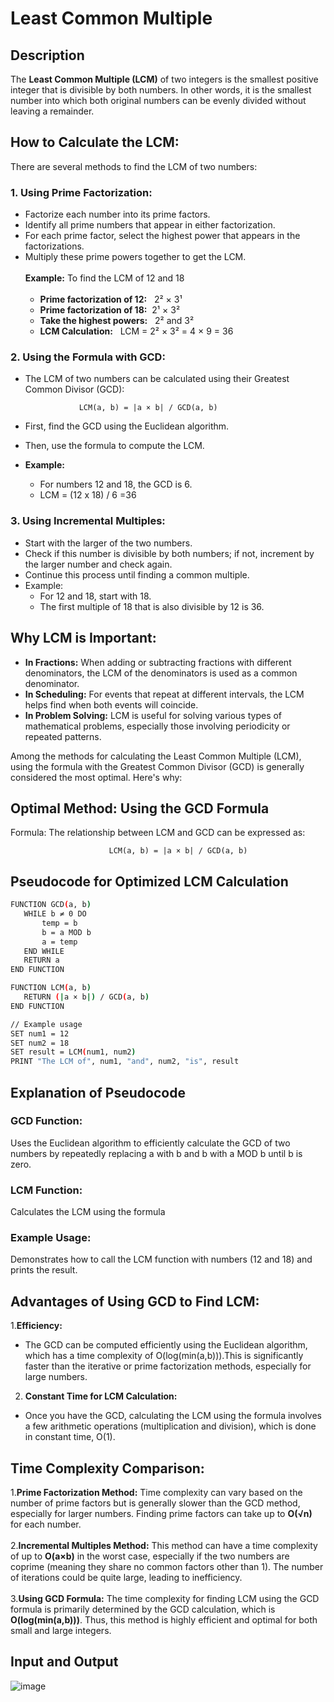 # Least Common Multiple
## Description
The **Least Common Multiple (LCM)** of two integers is the smallest positive integer that is divisible by both numbers. In other words, it is the smallest number into which both original numbers can be evenly divided without leaving a remainder.

## How to Calculate the LCM:
There are several methods to find the LCM of two numbers:
### 1. Using Prime Factorization:
- Factorize each number into its prime factors.
- Identify all prime numbers that appear in either factorization.
- For each prime factor, select the highest power that appears in the factorizations.
- Multiply these prime powers together to get the LCM.<br><br>
  **Example:** To find the LCM of 12 and 18<br><br>
   - **Prime factorization of 12:** &nbsp; 2² × 3¹<br>
   - **Prime factorization of 18:** &nbsp;2¹ × 3²<br>
   - **Take the highest powers:** &nbsp; 2² and 3² <br>
   - **LCM Calculation:** &nbsp; LCM = 2² × 3² = 4 × 9 = 36<br>

### 2. Using the Formula with GCD:
- The LCM of two numbers can be calculated using their Greatest Common Divisor (GCD):
                          
                  LCM(a, b) = |a × b| / GCD(a, b)

- First, find the GCD using the Euclidean algorithm.
- Then, use the formula to compute the LCM.
-  **Example:**
    - For numbers 12 and 18, the GCD is 6.
    - LCM = (12 x 18) / 6 =36

### 3. Using Incremental Multiples:
- Start with the larger of the two numbers.
- Check if this number is divisible by both numbers; if not, increment by the larger number and check again.
- Continue this process until finding a common multiple.
- Example:
   - For 12 and 18, start with 18.
   - The first multiple of 18 that is also divisible by 12 is 36.
## Why LCM is Important:
- **In Fractions:** When adding or subtracting fractions with different denominators, the LCM of the denominators is used as a common denominator.
- **In Scheduling:** For events that repeat at different intervals, the LCM helps find when both events will coincide.
- **In Problem Solving:** LCM is useful for solving various types of mathematical problems, especially those involving periodicity or repeated patterns.
 
Among the methods for calculating the Least Common Multiple (LCM), using the formula with the Greatest Common Divisor (GCD) is generally considered the most optimal. Here's why:
## Optimal Method: Using the GCD Formula
Formula:
The relationship between LCM and GCD can be expressed as:<br>

                          LCM(a, b) = |a × b| / GCD(a, b)

 ## Pseudocode for Optimized LCM Calculation
 ```bash
FUNCTION GCD(a, b)
    WHILE b ≠ 0 DO
        temp = b
        b = a MOD b
        a = temp
    END WHILE
    RETURN a
END FUNCTION

FUNCTION LCM(a, b)
    RETURN (|a × b|) / GCD(a, b)
END FUNCTION

// Example usage
SET num1 = 12
SET num2 = 18
SET result = LCM(num1, num2)
PRINT "The LCM of", num1, "and", num2, "is", result
```
## Explanation of Pseudocode

### GCD Function:
Uses the Euclidean algorithm to efficiently calculate the GCD of two numbers by repeatedly replacing a with b and b with a MOD b until b is zero.
### LCM Function:
Calculates the LCM using the formula 
### Example Usage:
Demonstrates how to call the LCM function with numbers (12 and 18) and prints the result. 

## ​Advantages of Using GCD to Find LCM:
1.**Efficiency:**
- The GCD can be computed efficiently using the Euclidean algorithm, which has a time
  complexity of O(log(min(a,b))).This is significantly faster than the iterative or prime factorization methods, especially for large numbers.<br>
2. **Constant Time for LCM Calculation:**
  - Once you have the GCD, calculating the LCM using the formula involves a few arithmetic operations (multiplication and division), which is done in constant time, 
O(1).<br>

## Time Complexity Comparison:
1.**Prime Factorization Method:**
Time complexity can vary based on the number of prime factors but is generally slower than the GCD method, especially for larger numbers. Finding prime factors can take up to **O(√n)** for each number.<br><br>
2.**Incremental Multiples Method:**
This method can have a time complexity of up to **O(a×b)** in the worst case, especially if the two numbers are coprime (meaning they share no common factors other than 1). The number of iterations could be quite large, leading to inefficiency.<br><br>
3.**Using GCD Formula:**
The time complexity for finding LCM using the GCD formula is primarily determined by the GCD calculation, which is **O(log(min(a,b)))**. Thus, this method is highly efficient and optimal for both small and large integers.
## Input and Output
![image](https://github.com/user-attachments/assets/f249526a-cf0f-4926-816c-c36525d81617)



​

​



